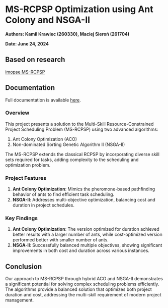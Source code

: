 # MS-RCPSP Optimization using Ant Colony and NSGA-II

**Authors: Kamil Krawiec (260330), Maciej Sieroń (261704)**

**Date: June 24, 2024**

## Based on research

[imopse MS-RCPSP](http://imopse.ii.pwr.wroc.pl/psp_problem.html)


## Documentation

Full documentation is available [here](https://kamil-krawiec.github.io/MS-RCPSP/documentation.pdf).

### Overview

This project presents a solution to the Multi-Skill Resource-Constrained Project Scheduling Problem (MS-RCPSP) using two
advanced algorithms:

1. Ant Colony Optimization (ACO)
2. Non-dominated Sorting Genetic Algorithm II (NSGA-II)

The MS-RCPSP extends the classical RCPSP by incorporating diverse skill sets required for tasks, adding complexity to
the scheduling and optimization problem.

### Project Features

1. **Ant Colony Optimization**: Mimics the pheromone-based pathfinding behavior of ants to find efficient task
   scheduling.
2. **NSGA-II**: Addresses multi-objective optimization, balancing cost and duration in project schedules.

### Key Findings

1. **Ant Colony Optimization**: The version optimized for duration achieved better results with a larger number of ants,
   while cost-optimized version performed better with smaller number of ants.
2. **NSGA-II**: Successfully balanced multiple objectives, showing significant improvements in both cost and duration
   across various instances.

## Conclusion

Our approach to MS-RCPSP through hybrid ACO and NSGA-II demonstrates a significant potential for solving complex
scheduling problems efficiently. The algorithms provide a balanced solution that optimizes both project duration and
cost, addressing the multi-skill requirement of modern project management.